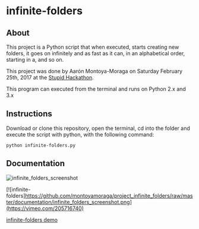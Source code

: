 # infinite-folders

## About

This project is a Python script that when executed, starts creating new folders, it goes on infinitely and as fast as it can, in an alphabetical order, starting in a, and so on.

This project was done by Aarón Montoya-Moraga on Saturday February 25th, 2017 at the [Stupid Hackathon](stupidhackaton.com).

This program can executed from the terminal and runs on Python 2.x and 3.x

## Instructions

Download or clone this repository, open the terminal, cd into the folder and execute the script with python, with the following command:

```shell
python infinite-folders.py
```

## Documentation

![infinite_folders_screenshot](https://github.com/montoyamoraga/project_infinite_folders/raw/master/documentation/infinite_folders_screenshot.png "infinite folders screenshot")

[![infinite-folders]https://github.com/montoyamoraga/project_infinite_folders/raw/master/documentation/infinite_folders_screenshot.png](https://vimeo.com/205716740)

[infinite-folders demo](https://vimeo.com/205716740)
